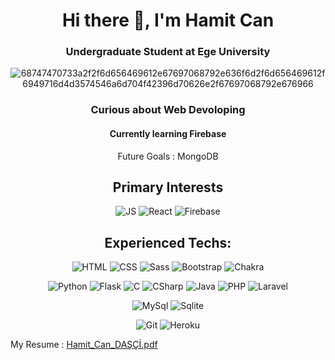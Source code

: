 <h1 align='center' > Hi there 👋, I'm Hamit Can </h1>
<h3 align='center'> Undergraduate Student at Ege University </h3>

<div align='center'>
  
  ![68747470733a2f2f6d656469612e67697068792e636f6d2f6d656469612f6949716d4d3574546a6d704f42396d70626e2f67697068792e676966](https://user-images.githubusercontent.com/62203579/138698533-083ad68a-e7bc-4ab2-86c4-637a800be50e.gif)

  ### Curious about Web Devoloping
  #### Currently learning Firebase
  Future Goals : MongoDB
</div>



<div align='center'>
<h2>Primary Interests</h2>
  
![JS](https://img.shields.io/badge/Javascript-000000?style=for-the-badge&logo=JavaScript&logoColor=#F7DF1E)
![React](https://img.shields.io/badge/React-000000?style=for-the-badge&logo=react&logoColor=61DAFB)
![Firebase](https://img.shields.io/badge/firebase-%23039BE5.svg?style=for-the-badge&logo=firebase)
  
</div>

<div align='center'>

Experienced Techs: 
---
![HTML](https://img.shields.io/badge/HTML5-E34F26?style=for-the-badge&logo=html5&logoColor=white)
![CSS](https://img.shields.io/badge/CSS3-1572B6?style=for-the-badge&logo=css3&logoColor=white)
![Sass](https://img.shields.io/badge/Sass-CC6699?style=for-the-badge&logo=sass&logoColor=white)
![Bootstrap](https://img.shields.io/badge/Bootstrap-563D7C?style=for-the-badge&logo=bootstrap&logoColor=white)
![Chakra](https://img.shields.io/badge/chakra-%234ED1C5.svg?style=for-the-badge&logo=chakraui&logoColor=white)

![Python](https://img.shields.io/badge/Python-14354C?style=for-the-badge&logo=python&logoColor=white)
![Flask](https://img.shields.io/badge/Flask-000000?style=for-the-badge&logo=flask&logoColor=white)
![C](https://img.shields.io/badge/C-00599C?style=for-the-badge&logo=c&logoColor=white)
![CSharp](https://img.shields.io/badge/C%23-239120?style=for-the-badge&logo=c-sharp&logoColor=white)
![Java](https://img.shields.io/badge/Java-ED8B00?style=for-the-badge&logo=java&logoColor=white)
![PHP](https://img.shields.io/badge/PHP-777BB4?style=for-the-badge&logo=php&logoColor=white)
![Laravel](https://img.shields.io/badge/Laravel-FF2D20?style=for-the-badge&logo=laravel&logoColor=white)

![MySql](https://img.shields.io/badge/MySQL-00000F?style=for-the-badge&logo=mysql&logoColor=white)
![Sqlite](https://img.shields.io/badge/SQLite-07405E?style=for-the-badge&logo=sqlite&logoColor=white)

![Git](https://img.shields.io/badge/Git-F05032?style=for-the-badge&logo=git&logoColor=white)
![Heroku](https://img.shields.io/badge/Heroku-430098?style=for-the-badge&logo=heroku&logoColor=white)
  
</div>

<div align='center'>
  
<!-- [](url)[![Top Langs](https://github-readme-stats.vercel.app/api/top-langs/?username=de3ph&theme)](https://github.com/anuraghazra/github-readme-stats) -->

<!-- ![GitHub stats](https://github-readme-stats.vercel.app/api?username=de3ph&show_icons=true)   -->
  
</div>


My Resume : [Hamit_Can_DAŞÇİ.pdf](https://github.com/De3ph/De3ph/files/8103896/Hamit_Can_DASCI.pdf)


  

